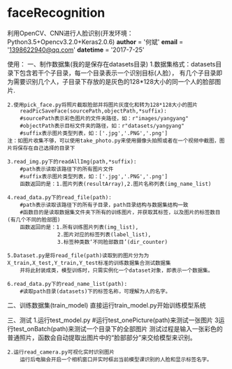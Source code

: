 ﻿# faceRecognition
利用OpenCV、CNN进行人脸识别(开发环境：Python3.5+Opencv3.2.0+Keras2.0.6)
__author__ = '何斌'
__email__ = '1398622940@qq.com'
__datetime__ = '2017-7-25'


使用：
一、制作数据集(我的是保存在datasets目录)
	1.数据集格式：datasets目录下包含若干个子目录，每一个目录表示一个识别目标(人脸），
		有几个子目录即为需要识别几个人，子目录下存放的是灰色的128*128大小的同一个人的脸部图片.

	2.使用pick_face.py将照片截取脸部并将图片灰度化和转为128*128大小的图片
		readPicSaveFace(sourcePath,objectPath,*suffix): 
		#sourcePath表示彩色图片的文件夹路径，如：r"images/yangyang"
		#objectPath表示目标文件夹的路径，如：r"datasets/yangyang"
		#suffix表示图片类型列表，如：['.jpg','.PNG','.png']
	注：如图片收集不够，可以使用take_photo.py来使用摄像头拍照或者在一个视频中截图，图片将保存在自己选择的目录下
		
	3.read_img.py下的readAllImg(path,*suffix):
		#path表示读取该路径下的所有图片文件
		#suffix表示图片类型列表，如：['.jpg','.PNG','.png']
		函数返回的是：1.图片列表(resultArray),2.图片名称列表(img_name_list)

	4.read_data.py下的read_file(path):
		#path表示读取该路径下的所有子目录，path目录结构与数据集结构一致
		#函数目的是读取数据集文件夹下所有的训练图片，并获取其标签，以及图片的标签数目(有几个不同的脸部图)
		函数返回的是：1.所有训练图片列表(img_list),
					2.图片对应的标签列表(label_list),
					3.标签种类数‘不同脸部数目’(dir_counter)

	5.Dataset.py是将read_file(path)读取到的图片分为为X_train,X_test,Y_train,Y_test标准的训练数据集合测试数据集
		并将此封装成类，模型训练时，只需实例化一个dataset对象，即表示一个数据集。

	6.read_data.py下的read_name_list(path):
		#读取path目录(datasets)下的标签名称，可理解为人的名字。
	
二、训练数据集(train_model)
	直接运行train_model.py开始训练模型系统

三、测试
	1.运行test_model.py
		#运行test_onePicture(path)来测试一张图片
		3运行test_onBatch(path)来测试一个目录下的全部图片
		测试过程是输入一张彩色的普通照片，函数会自动提取出图片中的“脸部部分”来交给模型来识别。

	2.运行read_camera.py可视化实时识别图片
		运行后电脑会开启一个相机窗口并实时框出当前模型课识别的人脸和显示标签名字。